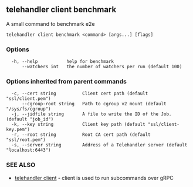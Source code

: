 ## telehandler client benchmark

A small command to benchmark e2e

```
telehandler client benchmark <command> [args...] [flags]
```

### Options

```
  -h, --help           help for benchmark
      --watchers int   the number of watchers per run (default 100)
```

### Options inherited from parent commands

```
  -c, --cert string          Client cert path (default "ssl/client.pem")
      --cgroup-root string   Path to cgroup v2 mount (default "/sys/fs/cgroup")
  -j, --jidfile string       A file to write the ID of the Job. (default "job_id")
  -k, --key string           Client key path (default "ssl/client-key.pem")
  -r, --root string          Root CA cert path (default "ssl/root.pem")
  -s, --server string        Address of a Telehandler server (default "localhost:6443")
```

### SEE ALSO

* [telehandler client](telehandler_client.md)	 - client is used to run subcommands over gRPC

